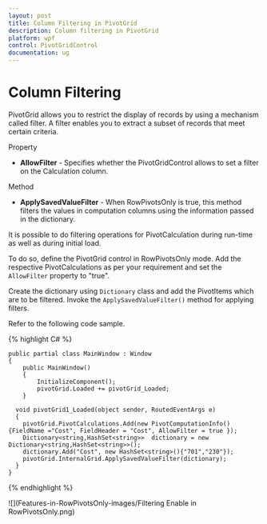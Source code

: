 ```yaml
---
layout: post
title: Column Filtering in PivotGrid
description: Column filtering in PivotGrid
platform: wpf
control: PivotGridControl
documentation: ug
---
```


# Column Filtering

PivotGrid allows you to restrict the display of records by using a mechanism called filter. A filter enables you to extract a subset of records that meet certain criteria.

Property

* **AllowFilter** - Specifies whether the PivotGridControl allows to set a filter on the Calculation column.

Method

* **ApplySavedValueFilter** - When RowPivotsOnly is true, this method filters the values in computation columns using the information passed in the dictionary.

It is possible to do filtering operations for PivotCalculation during run-time as well as during initial load.

To do so, define the PivotGrid control in RowPivotsOnly mode. Add the respective PivotCalculations as per your requirement and set the `AllowFilter` property to "true".

Create the dictionary using `Dictionary` class and add the PivotItems which are to be filtered. Invoke the `ApplySavedValueFilter()` method for applying filters.

Refer to the following code sample.

{% highlight C# %}

    public partial class MainWindow : Window
    {
        public MainWindow()
        {
            InitializeComponent();
            pivotGrid.Loaded += pivotGrid_Loaded;
        }

      void pivotGrid1_Loaded(object sender, RoutedEventArgs e)
      {
        pivotGrid.PivotCalculations.Add(new PivotComputationInfo(){FieldName ="Cost", FieldHeader = "Cost", AllowFilter = true });
        Dictionary<string,HashSet<string>>  dictionary = new Dictionary<string,HashSet<string>>();
        dictionary.Add("Cost", new HashSet<string>(){"701","230"});
        pivotGrid.InternalGrid.ApplySavedValueFilter(dictionary);
      }
    }

{% endhighlight %}

![](Features-in-RowPivotsOnly-images/Filtering Enable in RowPivotsOnly.png)